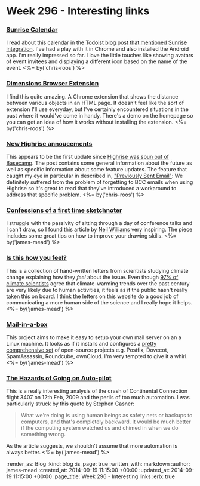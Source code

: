 Week 296 - Interesting links
============================

### [Sunrise Calendar](https://sunrise.am/)

I read about this calendar in the [Todoist blog post that mentioned Sunrise integration][todoist-sunrise-integration]. I've had a play with it in Chrome and also installed the Android app. I'm really impressed so far. I love the little touches like showing avatars of event invitees and displaying a different icon based on the name of the event. <%= by('chris-roos') %>


### [Dimensions Browser Extension](http://felixniklas.com/dimensions/)

I find this quite amazing. A Chrome extension that shows the distance between various objects in an HTML page. It doesn't feel like the sort of extension I'll use everyday, but I've certainly encountered situations in the past where it would've come in handy. There's a demo on the homepage so you can get an idea of how it works without installing the extension. <%= by('chris-roos') %>


### [New Highrise annoucements](http://blog.highrisehq.com/post/97143153266/highrise-announcements-gmail-forwards-sent-emails)

This appears to be the first update since [Highrise was spun out of Basecamp][basecamp-spin-off-highrise]. The post contains some general information about the future as well as specific information about some feature updates. The feature that caught my eye in particular in described in, ["Previously Sent Email"][highrise-previously-sent-email]: We definitely suffered from the problem of forgetting to BCC emails when using Highrise so it's great to read that they've introduced a workaround to address that specific problem. <%= by('chris-roos') %>


### [Confessions of a first time sketchnoter](https://medium.com/@neillyneil/confessions-of-a-first-time-sketchnoter-ca5007a65ad4)

I struggle with the passivity of sitting through a day of conference talks and I can't draw, so I found this article by [Neil Williams][] very inspiring. The piece includes some great tips on how to improve your drawing skills. <%= by('james-mead') %>


### [Is this how you feel?](http://isthishowyoufeel.weebly.com/)

This is a collection of hand-written letters from scientists studying climate change explaining how they *feel* about the issue. Even though [97% of climate scientists][climate-change-consensus] agree that climate-warming trends over the past century are very likely due to human activities, it feels as if the public hasn't really taken this on board. I think the letters on this website do a good job of communicating a more human side of the science and I really hope it helps. <%= by('james-mead') %>


### [Mail-in-a-box](https://mailinabox.email/)

This project aims to make it easy to setup your own mail server on an a Linux machine. It looks as if it installs and configures a [pretty comprehensive set][mail-in-a-box-architecture] of open-source projects e.g. Postfix, Dovecot, SpamAssassin, Roundcube, ownCloud. I'm very tempted to give it a whirl. <%= by('james-mead') %>


### [The Hazards of Going on Auto-pilot](http://www.newyorker.com/science/maria-konnikova/hazards-automation)

This is a really interesting analysis of the crash of Continental Connection flight 3407 on 12th Feb, 2009 and the perils of too much automation. I was particularly struck by this quote by Stephen Casner:

> What we're doing is using human beings as safety nets or backups to computers, and that's completely backward. It would be much better if the computing system watched us and chimed in when we do something wrong.

As the article suggests, we shouldn't assume that more automation is always better. <%= by('james-mead') %>



[basecamp-spin-off-highrise]: https://signalvnoise.com/posts/3770-big-news-for-highrise
[highrise-previously-sent-email]: http://blog.highrisehq.com/post/97143153266/highrise-announcements-gmail-forwards-sent-emails#previously-sent-email
[todoist-sunrise-integration]: https://todoist.com/blog/2014/09/todoist-now-available-for-sunrise-calendar/
[Neil Williams]: https://twitter.com/neillyneil
[climate-change-consensus]: http://climate.nasa.gov/scientific-consensus/
[mail-in-a-box-architecture]: https://mailinabox.email/static/architecture.svg


:render_as: Blog
:kind: blog
:is_page: true
:written_with: markdown
:author: james-mead
:created_at: 2014-09-19 11:15:00 +00:00
:updated_at: 2014-09-19 11:15:00 +00:00
:page_title: Week 296 - Interesting links
:erb: true
